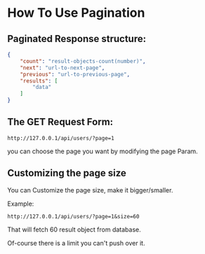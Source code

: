 # How To Use Pagination
## Paginated Response structure:
```json
{
    "count": "result-objects-count(number)",
    "next": "url-to-next-page",
    "previous": "url-to-previous-page",
    "results": [
        "data"
    ]
}
```
## The GET Request Form:
```http
http://127.0.0.1/api/users/?page=1
```

you can choose the page you want by modifying the page Param.
## Customizing the page size
You can Customize the page size, make it bigger/smaller.

Example:

```http
http://127.0.0.1/api/users/?page=1&size=60
```

That will fetch 60 result object from database.

Of-course there is a limit you can't push over it.